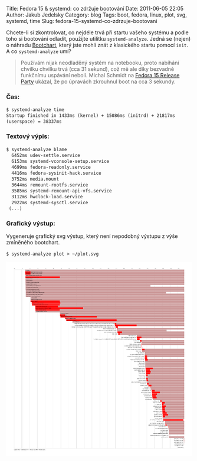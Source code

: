 Title: Fedora 15 & systemd: co zdržuje bootování
Date: 2011-06-05 22:05
Author: Jakub Jedelsky
Category: blog
Tags: boot, fedora, linux, plot, svg, systemd, time
Slug: fedora-15-systemd-co-zdrzuje-bootovani

Chcete-li si zkontrolovat, co nejdéle trvá při startu vašeho systému a
podle toho si bootování odladit, použijte utilitku `systemd-analyze`.
Jedná se (nejen) o náhradu [Bootchart][], který jste mohli znát z
klasického startu pomocí `init`. A co `systemd-analyze` umí?

> Používám nijak neodladěný systém na notebooku, proto nabíhání chvilku
> chvilku trvá (cca 31 sekund), což mě ale díky bezvadně funkčnímu
> uspávání nebolí. Michal Schmidt na [Fedora 15 Release Party][] ukázal,
> že po úpravách zkrouhnul boot na cca 3 sekundy.

### Čas:

```text
$ systemd-analyze time
Startup finished in 1433ms (kernel) + 15086ms (initrd) + 21817ms (userspace) = 38337ms
```

### Textový výpis:

```text
$ systemd-analyze blame
  6452ms udev-settle.service
  6153ms systemd-vconsole-setup.service
  4699ms fedora-readonly.service
  4416ms fedora-sysinit-hack.service
  3752ms media.mount
  3644ms remount-rootfs.service
  3585ms systemd-remount-api-vfs.service
  3112ms hwclock-load.service
  2922ms systemd-sysctl.service
 (...)
```

### Grafický výstup:

Vygeneruje grafický svg výstup, který není nepodobný výstupu z výše
zmíněného bootchart.

```text
$ systemd-analyze plot > ~/plot.svg
```

![systemd-analyze plot][]

  [Bootchart]: http://www.bootchart.org/
  [Fedora 15 Release Party]: http://dev.stderr.cz/2011/05/fedora-15-release-party-v-brne/
  [systemd-analyze plot]: static/images/systemd-plot.png
